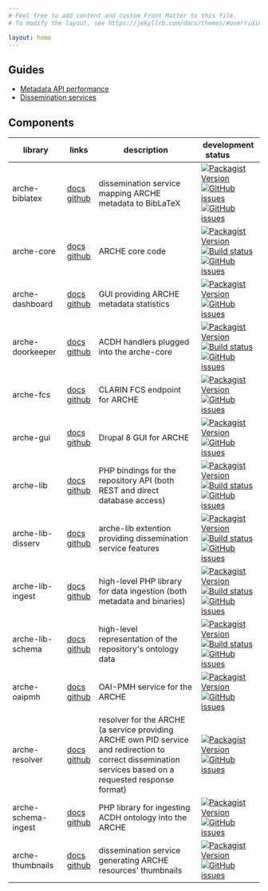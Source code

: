 ```yaml
---
# Feel free to add content and custom Front Matter to this file.
# To modify the layout, see https://jekyllrb.com/docs/themes/#overriding-theme-defaults

layout: home
---
```


## Guides

* [Metadata API performance](aux/metadata_api_performance.html)
* [Dissemination services](aux/dissemination_services.html)

## Components

| library | links | description | development status&nbsp;&nbsp;&nbsp;&nbsp;&nbsp;&nbsp;&nbsp;&nbsp;&nbsp;&nbsp; |
|---------|-------|-------------|--------|
| arche-biblatex | [docs](devdocs/namespaces/acdhoeaw-arche-biblatex.html)<br/>[github](https://github.com/acdh-oeaw/arche-biblatex) | dissemination service mapping ARCHE metadata to BibLaTeX | [![Packagist Version](https://img.shields.io/packagist/v/acdh-oeaw/arche-biblatex?include_prereleases)](https://github.com/acdh-oeaw/arche-biblatex/releases)<br/>[![GitHub issues](https://img.shields.io/github/issues-raw/acdh-oeaw/arche-biblatex/bug)](https://github.com/acdh-oeaw/arche-biblatex/issues)<br/>[![GitHub issues](https://img.shields.io/github/issues-raw/acdh-oeaw/arche-biblatex/enhancement)](https://github.com/acdh-oeaw/arche-biblatex/issues) |
| arche-core | [docs](devdocs/namespaces/acdhoeaw-arche-core.html)<br/>[github](https://github.com/acdh-oeaw/arche-core) | ARCHE core code | [![Packagist Version](https://img.shields.io/packagist/v/acdh-oeaw/arche-core?include_prereleases)](https://github.com/acdh-oeaw/arche-core/releases)<br/>[![Build status](https://github.com/acdh-oeaw/arche-core/workflows/phpunit/badge.svg?branch=master)](https://github.com/acdh-oeaw/arche-core/actions)<br/>[![GitHub issues](https://img.shields.io/github/issues-raw/acdh-oeaw/arche-core)](https://github.com/acdh-oeaw/arche-core/issues) |
| arche-dashboard | [docs](devdocs/namespaces/drupal-arche-dashboard.html)<br/>[github](https://github.com/acdh-oeaw/arche-dashboard) | GUI providing ARCHE metadata statistics | [![Packagist Version](https://img.shields.io/packagist/v/acdh-oeaw/arche-dashboard?include_prereleases)](https://github.com/acdh-oeaw/arche-dashboard/releases)<br/>[![GitHub issues](https://img.shields.io/github/issues-raw/acdh-oeaw/arche-dashboard)](https://github.com/acdh-oeaw/arche-dashboard/issues) |
| arche-doorkeeper | [docs](devdocs/namespaces/acdhoeaw-arche-doorkeeper.html)<br/>[github](https://github.com/acdh-oeaw/arche-doorkeeper) | ACDH handlers plugged into the arche-core | [![Packagist Version](https://img.shields.io/packagist/v/acdh-oeaw/arche-doorkeeper?include_prereleases)](https://github.com/acdh-oeaw/arche-doorkeeper/releases)<br/>[![Build status](https://github.com/acdh-oeaw/arche-doorkeeper/workflows/phpunit/badge.svg?branch=master)](https://github.com/acdh-oeaw/arche-doorkeeper/actions)<br/>[![GitHub issues](https://img.shields.io/github/issues-raw/acdh-oeaw/arche-doorkeeper)](https://github.com/acdh-oeaw/arche-doorkeeper/issues) |
| arche-fcs | [docs](devdocs/namespaces/acdhoeaw-arche-fcs.html)<br/>[github](https://github.com/acdh-oeaw/arche-fcs) | CLARIN FCS endpoint for ARCHE | [![Packagist Version](https://img.shields.io/packagist/v/acdh-oeaw/arche-fcs?include_prereleases)](https://github.com/acdh-oeaw/arche-fcs/releases)<br/>[![GitHub issues](https://img.shields.io/github/issues-raw/acdh-oeaw/arche-fcs)](https://github.com/acdh-oeaw/arche-fcs/issues) |
| arche-gui | [docs](devdocs/namespaces/drupal-acdh-repo-gui.html)<br/>[github](https://github.com/acdh-oeaw/arche-gui) | Drupal 8 GUI for ARCHE | [![Packagist Version](https://img.shields.io/packagist/v/acdh-oeaw/arche-gui?include_prereleases)](https://github.com/acdh-oeaw/arche-gui/releases)<br/>[![GitHub issues](https://img.shields.io/github/issues-raw/acdh-oeaw/arche-gui)](https://github.com/acdh-oeaw/arche-gui/issues) |
| arche-lib | [docs](devdocs/namespaces/acdhoeaw-arche-lib.html)<br/>[github](https://github.com/acdh-oeaw/arche-lib) | PHP bindings for the repository API (both REST and direct database access) | [![Packagist Version](https://img.shields.io/packagist/v/acdh-oeaw/arche-lib?include_prereleases)](https://github.com/acdh-oeaw/arche-lib/releases)<br/>[![Build status](https://github.com/acdh-oeaw/arche-lib/workflows/phpunit/badge.svg?branch=master)](https://github.com/acdh-oeaw/arche-lib/actions)<br/>[![GitHub issues](https://img.shields.io/github/issues-raw/acdh-oeaw/arche-lib)](https://github.com/acdh-oeaw/arche-lib/issues) |
| arche-lib-disserv | [docs](devdocs/namespaces/acdhoeaw-arche-lib-disserv.html)<br/>[github](https://github.com/acdh-oeaw/arche-lib-disserv) | arche-lib extention providing dissemination service features | [![Packagist Version](https://img.shields.io/packagist/v/acdh-oeaw/arche-lib-disserv?include_prereleases)](https://github.com/acdh-oeaw/arche-lib-disserv/releases)<br/>[![Build status](https://github.com/acdh-oeaw/arche-lib-disserv/workflows/phpunit/badge.svg?branch=master)](https://github.com/acdh-oeaw/arche-lib-disserv/actions)<br/>[![GitHub issues](https://img.shields.io/github/issues-raw/acdh-oeaw/arche-lib-disserv)](https://github.com/acdh-oeaw/arche-lib-disserv/issues) |
| arche-lib-ingest | [docs](devdocs/namespaces/acdhoeaw-arche-lib-ingest.html)<br/>[github](https://github.com/acdh-oeaw/arche-lib-ingest) | high-level PHP library for data ingestion (both metadata and binaries) | [![Packagist Version](https://img.shields.io/packagist/v/acdh-oeaw/arche-lib-ingest?include_prereleases)](https://github.com/acdh-oeaw/arche-lib-ingest/releases)<br/>[![Build status](https://github.com/acdh-oeaw/arche-lib-ingest/workflows/phpunit/badge.svg?branch=master)](https://github.com/acdh-oeaw/arche-lib-ingest/actions)<br/>[![GitHub issues](https://img.shields.io/github/issues-raw/acdh-oeaw/arche-lib-ingest)](https://github.com/acdh-oeaw/arche-lib-ingest/issues) |
| arche-lib-schema | [docs](devdocs/namespaces/acdhoeaw-arche-lib-schema.html)<br/>[github](https://github.com/acdh-oeaw/arche-lib-schema) | high-level representation of the repository's ontology data | [![Packagist Version](https://img.shields.io/packagist/v/acdh-oeaw/arche-lib-schema?include_prereleases)](https://github.com/acdh-oeaw/arche-lib-schema/releases)<br/>[![Build status](https://github.com/acdh-oeaw/arche-lib-schema/workflows/phpunit/badge.svg?branch=master)](https://github.com/acdh-oeaw/arche-lib-schema/actions)<br/>[![GitHub issues](https://img.shields.io/github/issues-raw/acdh-oeaw/arche-lib-schema)](https://github.com/acdh-oeaw/arche-lib-schema/issues) |
| arche-oaipmh | [docs](devdocs/namespaces/acdhoeaw-arche-oaipmh.html)<br/>[github](https://github.com/acdh-oeaw/arche-oaipmh) | OAI-PMH service for the ARCHE | [![Packagist Version](https://img.shields.io/packagist/v/acdh-oeaw/arche-oaipmh?include_prereleases)](https://github.com/acdh-oeaw/arche-oaipmh/releases)<br/>[![GitHub issues](https://img.shields.io/github/issues-raw/acdh-oeaw/arche-oaipmh)](https://github.com/acdh-oeaw/arche-oaipmh/issues) |
| arche-resolver | [docs](devdocs/namespaces/acdhoeaw-arche-resolver.html)<br/>[github](https://github.com/acdh-oeaw/arche-resolver) | resolver for the ARCHE (a service providing ARCHE own PID service and redirection to correct dissemination services based on a requested response format) | [![Packagist Version](https://img.shields.io/packagist/v/acdh-oeaw/arche-resolver?include_prereleases)](https://github.com/acdh-oeaw/arche-resolver/releases)<br/>[![GitHub issues](https://img.shields.io/github/issues-raw/acdh-oeaw/arche-resolver)](https://github.com/acdh-oeaw/arche-resolver/issues) |
| arche-schema-ingest | [docs](devdocs/namespaces/acdhoeaw-arche-schemaimport.html)<br/>[github](https://github.com/acdh-oeaw/arche-schema-ingest) | PHP library for ingesting ACDH ontology into the ARCHE | [![Packagist Version](https://img.shields.io/packagist/v/acdh-oeaw/arche-schema-ingest?include_prereleases)](https://github.com/acdh-oeaw/arche-schema-ingest/releases)<br/>[![GitHub issues](https://img.shields.io/github/issues-raw/acdh-oeaw/arche-schema-ingest)](https://github.com/acdh-oeaw/arche-schema-ingest/issues) |
| arche-thumbnails | [docs](devdocs/namespaces/acdhoeaw-arche-thumbnails.html)<br/>[github](https://github.com/acdh-oeaw/arche-thumbnails) | dissemination service generating ARCHE resources' thumbnails | [![Packagist Version](https://img.shields.io/packagist/v/acdh-oeaw/arche-thumbnails?include_prereleases)](https://github.com/acdh-oeaw/arche-thumbnails/releases)<br/>[![GitHub issues](https://img.shields.io/github/issues-raw/acdh-oeaw/arche-thumbnails)](https://github.com/acdh-oeaw/arche-thumbnails/issues) |


